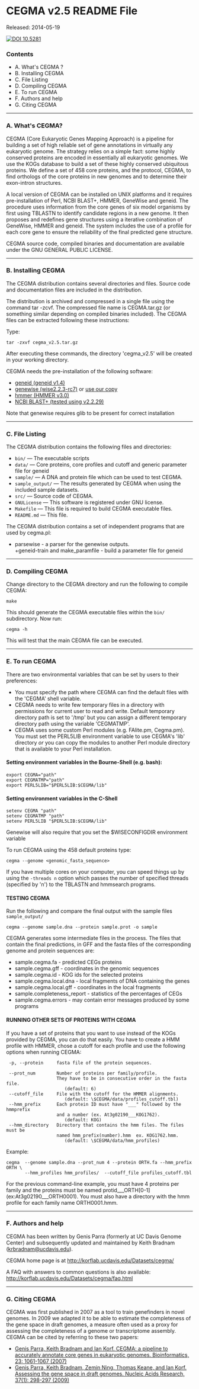 # CEGMA v2.5 README File #

Released: 2014-05-19

[![DOI 10.5281](https://zenodo.org/badge/4042/KorfLab/CEGMA_v2.png)](https://zenodo.org/deposit/6329/)

### Contents ###

+ A. What's CEGMA ?
+ B. Installing CEGMA
+ C. File Listing
+ D. Compiling CEGMA
+ E. To run CEGMA
+ F. Authors and help
+ G. Citing CEGMA

***************************************

### A. What's CEGMA? ###


CEGMA (Core Eukaryotic Genes Mapping Approach) is a pipeline for building a set
of high reliable set of gene annotations in virtually any eukaryotic genome. The
strategy relies on a simple fact: some highly conserved proteins are encoded in
essentially all eukaryotic genomes. We use the KOGs database to build a set of
these highly conserved ubiquitous proteins. We define a set of 458 core
proteins, and the protocol, CEGMA, to find orthologs of the core proteins in new
genomes and to determine their exon-intron structures.

A local version of CEGMA can be installed on UNIX platforms and it requires
pre-installation of Perl, NCBI BLAST+, HMMER, GeneWise and geneid. The procedure
uses information from the core genes of six model organisms by first using
TBLASTN to identify candidate regions in a new genome. It then proposes and
redefines gene structures using a iterative combination of GeneWise, HMMER and
geneid. The system includes the use of a profile for each core gene to ensure
the reliability of the final predicted gene structure.

CEGMA source code, compiled binaries and documentation are available 
under the GNU GENERAL PUBLIC LICENSE.



***************************************

### B. Installing CEGMA ###


The CEGMA distribution contains several directories and files. Source 
code and documentation files are included in the distribution.

The distribution is archived and compressed in a single file using the
command tar -zcvf. The compressed file name is CEGMA.tar.gz (or
something similar depending on compiled binaries included). The CEGMA
files can be extracted following these instructions:

Type: 

	tar -zxvf cegma_v2.5.tar.gz

After executing these commands, the directory 'cegma_v2.5' will be created 
in your working directory. 

CEGMA needs the pre-installation of the following software:

- [geneid (geneid v1.4)](http://genome.imim.es/software/geneid/)
- [genewise (wise2.2.3-rc7)](http://www.ebi.ac.uk/Wise2/) or [use our copy](http://korflab.ucdavis.edu/Datasets/cegma/wise2.2.3-rc7.tar.gz)
- [hmmer (HMMER v3.0)](http://hmmer.janelia.org/)
- [NCBI BLAST+ (tested using v2.2.29)](ftp://ftp.ncbi.nlm.nih.gov/blast/executables/blast+/LATEST/)

Note that genewise requires glib to be present for correct installation





***************************************

### C. File Listing ###


The CEGMA distribution contains the following files and directories:

+ `bin/` — The executable scripts
+ `data/` — Core proteins, core profiles and cutoff and generic parameter file for geneid
+ `sample/` — A DNA and protein file which can be used to test CEGMA.
+ `sample_output/` — The results generated by CEGMA when using the included sample datasets. 
+ `src/` — Source code of CEGMA.
+ `GNULicense` — This software is registered under GNU license.
+ `Makefile` — This file is required to build CEGMA executable files.
+ `README.md` — This file.

The CEGMA distribution contains a set of independent programs that are
used by cegma.pl:

+ parsewise - a parser for the genewise outputs.  
+geneid-train and make_paramfile - build a parameter file for geneid

***************************************

### D. Compiling CEGMA ###


Change directory to the CEGMA directory and run the following to compile CEGMA:

	make 

This should generate the CEGMA executable files within the `bin/` subdirectory. Now run:

	cegma -h 

This will test that the main CEGMA file can be executed.


***************************************

### E. To run CEGMA ### 


There are two environmental variables that can be set by users to
their preferences:

+ You must specify the path where CEGMA can find the default files with the 'CEGMA' shell 
variable.
+ CEGMA needs to write few temporary files in a directory with permissions for current user 
to read and write. Default temporary directory path is set to '/tmp' but you can assign a 
different temporary directory path using the variable 'CEGMATMP'.
+ CEGMA uses some custom Perl modules (e.g. FAlite.pm, Cegma.pm). You must set the 
PERL5LIB environment variable to use CEGMA's 'lib' directory *or* you can copy the modules 
to another Perl module directory that is available to your Perl installation.

#### Setting environment variables in the Bourne-Shell (e.g. bash):

	export CEGMA="path"
	export CEGMATMP="path"
	export PERL5LIB="$PERL5LIB:$CEGMA/lib"


#### Setting environment variables in the C-Shell

	setenv CEGMA "path"
	setenv CEGMATMP "path"
	setenv PERL5LIB "$PERL5LIB:$CEGMA/lib"

Genewise will also require that you set the $WISECONFIGDIR environment variable



To run CEGMA using the 458 default proteins type:

	cegma --genome <genomic_fasta_sequence>

If you have multiple cores on your computer, you can speed things up by using the 
`-threads n` option which passes the number of specified threads (specified by 'n') 
to the TBLASTN and hmmsearch programs.

#### TESTING CEGMA

Run the following and compare the final output with the sample files `sample_output/`

	cegma --genome sample.dna --protein sample.prot -o sample


CEGMA generates some intermediate files in the process. The files that contain the final 
predictions, in GFF and the fasta files of the corresponding genome and protein sequences are:

+ sample.cegma.fa               - predicted CEGs proteins
+ sample.cegma.gff              - coordinates in the genomic sequences
+ sample.cegma.id               - KOG ids for the selected proteins
+ sample.cegma.local.dna        - local fragments of DNA containing the genes
+ sample.cegma.local.gff        - coordinates in the local fragments
+ sample.completeness_report    - statistics of the percentages of CEGs
+ sample.cegma.errors           - may contain error messages produced by some programs


#### RUNNING OTHER SETS OF PROTEINS WITH CEGMA ####

If you have a set of proteins that you want to use instead of the KOGs provided by CEGMA, 
you can do that easily. You have to create a HMM profile with HMMER, chose a cutoff for 
each profile and use the following options when running CEGMA:

     -p, --protein     fasta file of the protein sequences.

     --prot_num        Number of proteins per family/profile. 
                       They have to be in consecutive order in the fasta file.
                          (default: 6)
     --cutoff_file     File with the cutoff for the HMMER alignments.
                          (default: \$CEGMA/data/profiles_cutoff.tbl) 
     --hmm_prefix      Each protein ID must have "___" followed by the hmmprefix 
                       and a number (ex. At3g02190___KOG1762).
                          (default: KOG)
     --hmm_directory   Directory that contains the hmm files. The files must be
                       named hmm_prefix(number).hmm  ex. KOG1762.hmm.
                          (default: \$CEGMA/data/hmm_profiles)    
Example:

	cegma  --genome sample.dna --prot_num 4 --protein ORTH.fa --hmm_prefix ORTH \
           --hmm_profiles hmm_profiles/  --cutoff_file profiles_cutoff.tbl
 
For the previous command-line example, you must have 4 proteins per family and the proteins 
must be named protid___ORTH[0-1] (ex:At3g02190___ORTH0001). You must also have a directory 
with the hmm profile for each family name ORTH0001.hmm.


***************************************

### F. Authors and help ###


CEGMA has been written by Genis Parra (formerly at UC Davis Genome Center) and subsequently 
updated and maintained by Keith Bradnam (krbradnam@ucdavis.edu).

CEGMA home page is at http://korflab.ucdavis.edu/Datasets/cegma/

A FAQ with answers to common questions is also available: http://korflab.ucdavis.edu/Datasets/cegma/faq.html



***************************************

### G. Citing CEGMA ###


CEGMA was first published in 2007 as a tool to train genefinders in novel genomes. In 2009
we adapted it to be able to estimate the completeness of the gene space in draft genomes,
a measure often used as a proxy for assessing the completeness of a genome or 
transcriptome assembly. CEGMA can be cited by referring to these two papers:

+ [Genis Parra, Keith Bradnam and Ian Korf. CEGMA: a pipeline to accurately annotate core genes 
in eukaryotic genomes. Bioinformatics, 23: 1061-1067 (2007)](http://bioinformatics.oxfordjournals.org/content/23/9/1061.long)
+ [Genis Parra, Keith Bradnam, Zemin Ning, Thomas Keane, and Ian Korf. Assessing the gene space 
in draft genomes. Nucleic Acids Research, 37(1): 298-297 (2009)](http://bioinformatics.oxfordjournals.org/content/23/9/1061.long)
